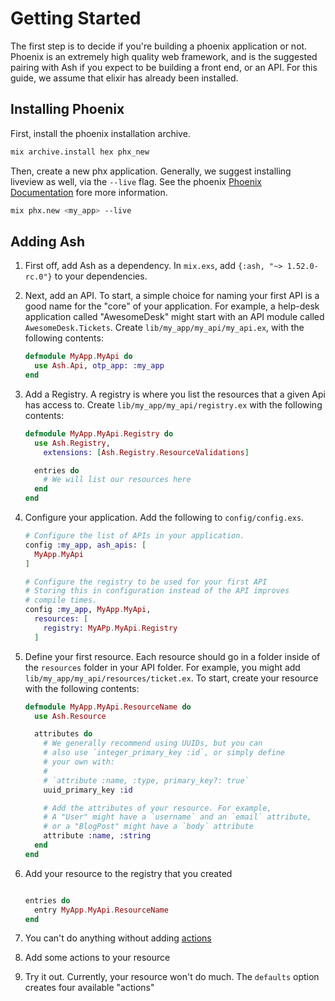 # Getting Started

The first step is to decide if you're building a phoenix application or not. Phoenix is an extremely high quality web framework, and is the suggested pairing with Ash if you expect to be building a front end, or an API. For this guide, we assume that elixir has already been installed.

## Installing Phoenix

First, install the phoenix installation archive.

```bash
mix archive.install hex phx_new
```

Then, create a new phx application. Generally, we suggest installing liveview as well, via the `--live` flag. See the phoenix [Phoenix Documentation](https://www.phoenixframework.org/) fore more information.

```bash
mix phx.new <my_app> --live
```

## Adding Ash

1. First off, add Ash as a dependency. In `mix.exs`, add
`{:ash, "~> 1.52.0-rc.0"}` to your dependencies.

2. Next, add an API. To start, a simple choice for naming your first API is a good name for the "core" of your application. For example, a help-desk application called "AwesomeDesk" might start with an API module called `AwesomeDesk.Tickets`. Create `lib/my_app/my_api/my_api.ex`, with the following contents:

    ```elixir
    defmodule MyApp.MyApi do
      use Ash.Api, otp_app: :my_app
    end
    ```

3. Add a Registry. A registry is where you list the resources that a given Api has access to. Create `lib/my_app/my_api/registry.ex` with the following contents:

    ```elixir
    defmodule MyApp.MyApi.Registry do
      use Ash.Registry,
        extensions: [Ash.Registry.ResourceValidations]

      entries do
        # We will list our resources here
      end
    end
    ```

4. Configure your application. Add the following to `config/config.exs`.

    ```elixir
    # Configure the list of APIs in your application.
    config :my_app, ash_apis: [
      MyApp.MyApi
    ] 

    # Configure the registry to be used for your first API
    # Storing this in configuration instead of the API improves
    # compile times.
    config :my_app, MyApp.MyApi,
      resources: [
        registry: MyAPp.MyApi.Registry
      ]
    ```

5. Define your first resource. Each resource should go in a folder inside of the `resources` folder in your API folder. For example, you might add `lib/my_app/my_api/resources/ticket.ex`. To start, create your resource with the following contents:

    ```elixir
    defmodule MyApp.MyApi.ResourceName do
      use Ash.Resource

      attributes do
        # We generally recommend using UUIDs, but you can
        # also use `integer_primary_key :id`, or simply define
        # your own with:
        #
        # `attribute :name, :type, primary_key?: true`
        uuid_primary_key :id

        # Add the attributes of your resource. For example,
        # A "User" might have a `username` and an `email` attribute,
        # or a "BlogPost" might have a `body` attribute
        attribute :name, :string
      end
    end
    ```

6. Add your resource to the registry that you created

    ```elixir

    entries do
      entry MyApp.MyApi.ResourceName
    end
    ```

7. You can't do anything without adding [actions](../concepts/actions.md)
8. Add some actions to your resource
9. Try it out. Currently, your resource won't do much. The `defaults` option creates
   four available "actions"